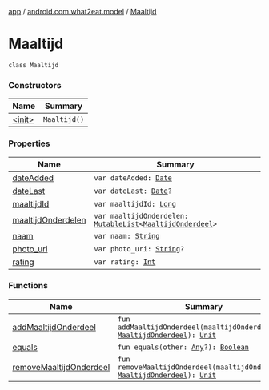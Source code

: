 [app](../../index.md) / [android.com.what2eat.model](../index.md) / [Maaltijd](./index.md)

# Maaltijd

`class Maaltijd`

### Constructors

| Name | Summary |
|---|---|
| [&lt;init&gt;](-init-.md) | `Maaltijd()` |

### Properties

| Name | Summary |
|---|---|
| [dateAdded](date-added.md) | `var dateAdded: `[`Date`](https://developer.android.com/reference/java/util/Date.html) |
| [dateLast](date-last.md) | `var dateLast: `[`Date`](https://developer.android.com/reference/java/util/Date.html)`?` |
| [maaltijdId](maaltijd-id.md) | `var maaltijdId: `[`Long`](https://kotlinlang.org/api/latest/jvm/stdlib/kotlin/-long/index.html) |
| [maaltijdOnderdelen](maaltijd-onderdelen.md) | `var maaltijdOnderdelen: `[`MutableList`](https://kotlinlang.org/api/latest/jvm/stdlib/kotlin.collections/-mutable-list/index.html)`<`[`MaaltijdOnderdeel`](../-maaltijd-onderdeel/index.md)`>` |
| [naam](naam.md) | `var naam: `[`String`](https://kotlinlang.org/api/latest/jvm/stdlib/kotlin/-string/index.html) |
| [photo_uri](photo_uri.md) | `var photo_uri: `[`String`](https://kotlinlang.org/api/latest/jvm/stdlib/kotlin/-string/index.html)`?` |
| [rating](rating.md) | `var rating: `[`Int`](https://kotlinlang.org/api/latest/jvm/stdlib/kotlin/-int/index.html) |

### Functions

| Name | Summary |
|---|---|
| [addMaaltijdOnderdeel](add-maaltijd-onderdeel.md) | `fun addMaaltijdOnderdeel(maaltijdOnderdeel: `[`MaaltijdOnderdeel`](../-maaltijd-onderdeel/index.md)`): `[`Unit`](https://kotlinlang.org/api/latest/jvm/stdlib/kotlin/-unit/index.html) |
| [equals](equals.md) | `fun equals(other: `[`Any`](https://kotlinlang.org/api/latest/jvm/stdlib/kotlin/-any/index.html)`?): `[`Boolean`](https://kotlinlang.org/api/latest/jvm/stdlib/kotlin/-boolean/index.html) |
| [removeMaaltijdOnderdeel](remove-maaltijd-onderdeel.md) | `fun removeMaaltijdOnderdeel(maaltijdOnderdeel: `[`MaaltijdOnderdeel`](../-maaltijd-onderdeel/index.md)`): `[`Unit`](https://kotlinlang.org/api/latest/jvm/stdlib/kotlin/-unit/index.html) |
